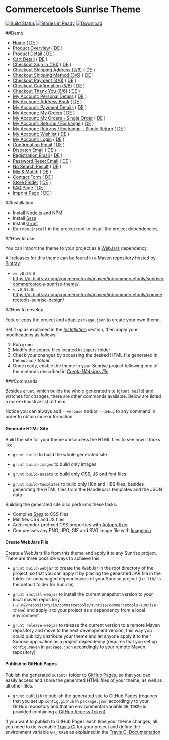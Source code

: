# Commercetools Sunrise Theme

[![Build Status](https://travis-ci.org/sphereio/commercetools-sunrise-theme.png?branch=master)](https://travis-ci.org/sphereio/commercetools-sunrise-theme) [![Stories in Ready](https://badge.waffle.io/sphereio/commercetools-sunrise-theme.png?label=ready&title=Ready)](https://waffle.io/sphereio/commercetools-sunrise-theme) [ ![Download](https://api.bintray.com/packages/commercetools/maven/commercetools-sunrise-theme/images/download.svg) ](https://bintray.com/commercetools/maven/commercetools-sunrise-theme/_latestVersion)

##Demo
- [Home](http://sphereio.github.io/commercetools-sunrise-theme/site/en/home.html) ( [DE](http://sphereio.github.io/commercetools-sunrise-theme/site/de/home.html) )
- [Product Overview](http://sphereio.github.io/commercetools-sunrise-theme/site/en/pop.html) ( [DE](http://sphereio.github.io/commercetools-sunrise-theme/site/de/pop.html) )
- [Product Detail](http://sphereio.github.io/commercetools-sunrise-theme/site/en/pdp.html) ( [DE](http://sphereio.github.io/commercetools-sunrise-theme/site/de/pdp.html) )
- [Cart Detail](http://sphereio.github.io/commercetools-sunrise-theme/site/en/cart.html) ( [DE](http://sphereio.github.io/commercetools-sunrise-theme/site/de/cart.html) )
- [Checkout Sign In (1/6)](http://sphereio.github.io/commercetools-sunrise-theme/site/en/checkout-signin.html) ( [DE](http://sphereio.github.io/commercetools-sunrise-theme/site/de/checkout-signin.html) )
- [Checkout Shipping Address (2/6)](http://sphereio.github.io/commercetools-sunrise-theme/site/en/checkout-address.html) ( [DE](http://sphereio.github.io/commercetools-sunrise-theme/site/de/checkout-address.html) )
- [Checkout Shipping Method (3/6)](http://sphereio.github.io/commercetools-sunrise-theme/site/en/checkout-shipping.html) ( [DE](http://sphereio.github.io/commercetools-sunrise-theme/site/de/checkout-shipping.html) )
- [Checkout Payment (4/6)](http://sphereio.github.io/commercetools-sunrise-theme/site/en/checkout-payment.html) ( [DE](http://sphereio.github.io/commercetools-sunrise-theme/site/de/checkout-payment.html) )
- [Checkout Confirmation (5/6)](http://sphereio.github.io/commercetools-sunrise-theme/site/en/checkout-confirmation.html) ( [DE](http://sphereio.github.io/commercetools-sunrise-theme/site/de/checkout-confirmation.html) )
- [Checkout Thank You (6/6)](http://sphereio.github.io/commercetools-sunrise-theme/site/en/checkout-thankyou.html) ( [DE](http://sphereio.github.io/commercetools-sunrise-theme/site/de/checkout-thankyou.html) )
- [My Account: Personal Details](http://sphereio.github.io/commercetools-sunrise-theme/site/en/my-account-personal-details.html) ( [DE](http://sphereio.github.io/commercetools-sunrise-theme/site/de/my-account-personal-details.html) )
- [My Account: Address Book](http://sphereio.github.io/commercetools-sunrise-theme/site/en/my-account-address-book.html) ( [DE](http://sphereio.github.io/commercetools-sunrise-theme/site/de/my-account-address-book.html) )
- [My Account: Payment Details](http://sphereio.github.io/commercetools-sunrise-theme/site/en/my-account-payment-details.html) ( [DE](http://sphereio.github.io/commercetools-sunrise-theme/site/de/my-account-payment-details.html) )
- [My Account: My Orders](http://sphereio.github.io/commercetools-sunrise-theme/site/en/my-account-my-orders.html) ( [DE](http://sphereio.github.io/commercetools-sunrise-theme/site/de/my-account-my-orders.html) )
- [My Account: My Orders - Single Order](http://sphereio.github.io/commercetools-sunrise-theme/site/en/my-account-my-orders-order.html) ( [DE](http://sphereio.github.io/commercetools-sunrise-theme/site/de/my-account-my-orders-order.html) )
- [My Account: Returns / Exchange](http://sphereio.github.io/commercetools-sunrise-theme/site/en/my-account-returns-exchange.html) ( [DE](http://sphereio.github.io/commercetools-sunrise-theme/site/de/my-account-returns-exchange.html) )
- [My Account: Returns / Exchange - Single Return](http://sphereio.github.io/commercetools-sunrise-theme/site/en/my-account-returns-exchange-order.html) ( [DE](http://sphereio.github.io/commercetools-sunrise-theme/site/de/my-account-returns-exchange-order.html) )
- [My Account: Wishlist](http://sphereio.github.io/commercetools-sunrise-theme/site/en/my-account-wishlist.html) ( [DE](http://sphereio.github.io/commercetools-sunrise-theme/site/de/my-account-wishlist.html) )
- [My Account: Login](http://sphereio.github.io/commercetools-sunrise-theme/site/en/my-account-login.html) ( [DE](http://sphereio.github.io/commercetools-sunrise-theme/site/de/my-account-login.html) )
- [Confirmation Email](http://sphereio.github.io/commercetools-sunrise-theme/site/en/confirmation-email.html) ( [DE](http://sphereio.github.io/commercetools-sunrise-theme/site/de/confirmation-email.html) )
- [Dispatch Email](http://sphereio.github.io/commercetools-sunrise-theme/site/en/dispatch-email.html) ( [DE](http://sphereio.github.io/commercetools-sunrise-theme/site/de/dispatch-email.html) )
- [Registration Email](http://sphereio.github.io/commercetools-sunrise-theme/site/en/registration-email.html) ( [DE](http://sphereio.github.io/commercetools-sunrise-theme/site/de/registration-email.html) )
- [Password Reset Email](http://sphereio.github.io/commercetools-sunrise-theme/site/en/password-reset-email.html) ( [DE](http://sphereio.github.io/commercetools-sunrise-theme/site/de/password-reset-email.html) )
- [No Search Result](http://sphereio.github.io/commercetools-sunrise-theme/site/en/no-search-result.html) ( [DE](http://sphereio.github.io/commercetools-sunrise-theme/site/de/no-search-result.html) )
- [Mix & Match](http://sphereio.github.io/commercetools-sunrise-theme/site/en/mix-match.html) ( [DE](http://sphereio.github.io/commercetools-sunrise-theme/site/de/mix-match.html) )
- [Contact Form](http://sphereio.github.io/commercetools-sunrise-theme/site/en/contact-form.html) ( [DE](http://sphereio.github.io/commercetools-sunrise-theme/site/de/contact-form.html) )
- [Store Finder](http://sphereio.github.io/commercetools-sunrise-theme/site/en/store-finder.html) ( [DE](http://sphereio.github.io/commercetools-sunrise-theme/site/de/store-finder.html) )
- [FAQ Page](http://sphereio.github.io/commercetools-sunrise-theme/site/en/faq.html) ( [DE](http://sphereio.github.io/commercetools-sunrise-theme/site/de/faq.html) )
- [Imprint Page](http://sphereio.github.io/commercetools-sunrise-theme/site/en/imprint.html) ( [DE](http://sphereio.github.io/commercetools-sunrise-theme/site/de/imprint.html) )

##Installation

- Install [Node.js](https://nodejs.org/) and [NPM](https://www.npmjs.com/)
- Install [Sass](http://sass-lang.com/install)
- Install [Grunt](http://gruntjs.com/getting-started)
- Run `npm install` in the project root to install the project dependencies

##How to use

You can import the theme to your project as a [WebJars](http://www.webjars.org/) dependency.

All releases for this theme can be found in a Maven repository hosted by [Bintray](https://bintray.com/):
- `>= v0.53.0`: https://dl.bintray.com/commercetools/maven/io/commercetools/sunrise/commercetools-sunrise-theme/
- `< v0.53.0`: https://dl.bintray.com/commercetools/maven/io/commercetools/commercetools-sunrise-design/

##How to develop

[Fork](https://help.github.com/articles/fork-a-repo/) or [copy](https://help.github.com/articles/duplicating-a-repository/) the project and adapt `package.json` to create your own theme.

Set it up as explained in the _[Installation](#installation)_ section, then apply your modifications as follows:

1. Run `grunt`
2. Modify the source files located in `input/` folder
3. Check your changes by accessing the desired HTML file generated in the `output/` folder
4. Once ready, enable the theme in your Sunrise project following one of the methods described in _[Create WebJars file](#create-webjars-file)_

###Commands

Besides `grunt`, which builds the whole generated site (`grunt build`) and watches for changes, there are other commands available. Below are listed a non-exhaustive list of them.

Notice you can always add `--verbose` and/or `--debug` to any command in order to obtain more information.

#### Generate HTML Site

Build the site for your theme and access the HTML files to see how it looks like. 

- `grunt build` to build the whole generated site

- `grunt build-images` to build only images

- `grunt build-assets` to build only CSS, JS and font files

- `grunt build-templates` to build only i18n and HBS files, besides generating the HTML files from the Handlebars templates and the JSON data

Building the generated site also performs these tasks:
- Compiles [Sass](http://sass-lang.com/) to CSS files
- Minifies CSS and JS files
- Adds vendor-prefixed CSS properties with [Autoprefixer](https://github.com/postcss/autoprefixer)
- Compresses any PNG, JPG, GIF and SVG image file with [Imagemin](https://github.com/imagemin/imagemin)

#### Create WebJars File

Create a WebJars file from this theme and apply it to any Sunrise project. There are three possible ways to achieve this:

- `grunt build-webjar` to create the WebJar in the root directory of the project, so that you can apply it by placing the generated JAR file in the folder for unmanaged dependencies of your Sunrise project (i.e. `lib/` is the default folder for Sunrise)

- `grunt install-webjar` to install the current snapshot version to your local maven repository (`~/.m2/repository/io/commercetools/sunrise/commercetools-sunrise-theme`) and apply it to your project as a dependency from a local environment

- `grunt release-webjar` to release the current version to a remote Maven repository and move to the next development version, this way you could publicly distribute your theme and let anyone apply it to their Sunrise application as a project dependency (requires that you set up `config.maven` in `package.json` accordingly to your remote Maven repository)

#### Publish to GitHub Pages

Publish the generated `output/` folder to [GitHub Pages](https://pages.github.com/), so that you can easily access and share the generated HTML files of your theme, as well as all other files.

- `grunt publish` to publish the generated site to GitHub Pages (requires that you set up `config.github` in `package.json` accordingly to your GitHub repository and that an environmental variable `GH_TOKEN` is provided containing a [GitHub Access Token](https://help.github.com/articles/creating-an-access-token-for-command-line-use/))

If you want to publish to GitHub Pages each time your theme changes, all you need to do is enable [Travis CI](https://travis-ci.org/) for your project and define the environment variable `GH_TOKEN` as explained in the [Travis CI Documentation](https://docs.travis-ci.com/user/environment-variables).
